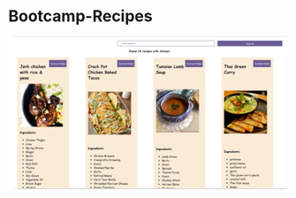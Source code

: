 # Bootcamp-Recipes

![alt text](https://github.com/EvyatarHaim1/Bootcamp-Recipes/blob/main/view.png)

